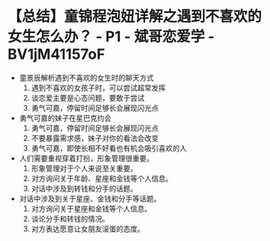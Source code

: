 # 【总结】童锦程泡妞详解之遇到不喜欢的女生怎么办？ - P1 - 斌哥恋爱学 - BV1jM41157oF

-   童景辰解析遇到不喜欢的女生时的聊天方式
    1.  遇到不喜欢的女孩子时，可以尝试超常发挥
    2.  谈恋爱主要是心态问题，要敢于尝试
    3.  勇气可嘉，停留时间足够长会展现闪光点
-   勇气可嘉的妹子在星巴克约会
    1.  勇气可嘉，停留时间足够长会展现闪光点
    2.  不要暴露需求感，妹子对你的看法会改变
    3.  勇气可嘉，即使长相不好看也有机会吸引喜欢的人
-   人们需要重视穿着打扮，形象管理很重要。
    1.  形象管理对于个人来说至关重要。
    2.  对方询问关于年龄、星座和金钱等个人信息。
    3.  对话中涉及到转钱和分手的话题。
-   对话中涉及到关于星座、金钱和分手等话题。
    1.  对方询问关于星座和金钱等个人信息。
    2.  谈论分手和转钱的情况。
    3.  对方表达愿意让女朋友滚蛋的态度。